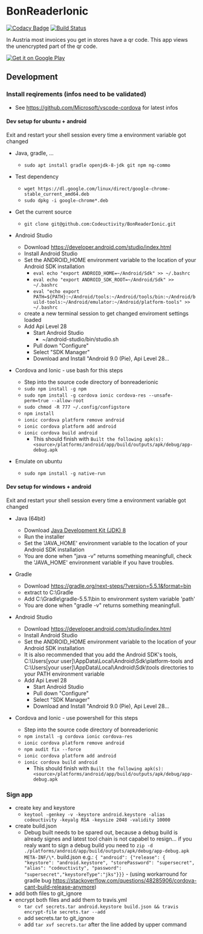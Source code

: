 # BonReaderIonic

[![Codacy Badge](https://api.codacy.com/project/badge/Grade/0c944d0993834feeb525db79ce0893cd)](https://app.codacy.com/app/stesee/BonReaderIonic?utm_source=github.com&utm_medium=referral&utm_content=Codeuctivity/BonReaderIonic&utm_campaign=Badge_Grade_Settings) [![Build Status](https://travis-ci.org/Codeuctivity/BonReaderIonic.svg?branch=master)](https://travis-ci.org/Codeuctivity/BonReaderIonic)

In Austria most invoices you get in stores have a qr code. This app views the unencrypted part of the qr code.

[![Get it on Google Play](https://play.google.com/intl/en_us/badges/images/generic/en_badge_web_generic.png)](https://play.google.com/store/apps/details?id=biz.seeland.bonreader&pcampaignid=MKT-Other-global-all-co-prtnr-py-PartBadge-Mar2515-1)

## Development

### Install reqirements (infos need to be validated)

* See https://github.com/Microsoft/vscode-cordova for latest infos

#### Dev setup for ubuntu + android

Exit and restart your shell session every time a environment variable got changed

* Java, gradle, ...
  * `sudo apt install gradle openjdk-8-jdk git npm ng-commo`

* Test dependency
  * `wget https://dl.google.com/linux/direct/google-chrome-stable_current_amd64.deb`
  * `sudo dpkg -i google-chrome*.deb`

* Get the current source
  * `git clone git@github.com:Codeuctivity/BonReaderIonic.git`

* Android Studio
  * Download <https://developer.android.com/studio/index.html>
  * Install Android Studio
  * Set the ANDROID_HOME environment variable to the location of your Android SDK installation 
    * `eval echo "export ANDROID_HOME=~/Android/Sdk" >> ~/.bashrc` 
    * `eval echo "export ANDROID_SDK_ROOT=~/Android/Sdk" >> ~/.bashrc` 
    * `eval "echo export PATH=${PATH}:~/Android/tools:~/Android/tools/bin:~/Android/build-tools:~/Android/emulator:~/Android/platform-tools" >> ~/.bashrc`
  * create a new terminal session to get changed enviroment settings loaded
  * Add Api Level 28
    * Start Android Studio
        * ~/android-studio/bin/studio.sh 
    * Pull down "Configure"
    * Select "SDK Manager"
    * Download and Install "Android 9.0 (Pie), Api Level 28...

* Cordova and Ionic - use bash for this steps
  * Step into the source code directory of bonreaderionic
  * `sudo npm install -g npm`
  * `sudo npm install -g cordova ionic cordova-res --unsafe-perm=true --allow-root`
  * `sudo chmod -R 777 ~/.config/configstore`
  * `npm install`
  * `ionic cordova platform remove android`
  * `ionic cordova platform add android`
  * `ionic cordova build android`
    * This should finish with `Built the following apk(s): <source>/platforms/android/app/build/outputs/apk/debug/app-debug.apk`

* Emulate on ubuntu
  * `sudo npm install -g native-run`

#### Dev setup for windows + android

Exit and restart your shell session every time a environment variable got changed

* Java (64bit)
  * Download [Java Development Kit (JDK) 8](https://www.oracle.com/technetwork/java/javase/downloads/jdk8-downloads-2133151.html)
  * Run the installer
  * Set the 'JAVA_HOME' environment variable to the location of your Android SDK installation
  * You are done when "java -v" returns something meaningfull, check the 'JAVA_HOME' environment variable if you have troubles.

* Gradle
  * Download <https://gradle.org/next-steps/?version=5.5.1&format=bin>
  * extract to C:\Gradle
  * Add C:\Gradle\gradle-5.5.1\bin to environment system variable 'path'
  * You are done when "gradle -v" returns something meaningfull.

* Android Studio
  * Download <https://developer.android.com/studio/index.html>
  * Install Android Studio
  * Set the ANDROID_HOME environment variable to the location of your Android SDK installation
  * It is also recommended that you add the Android SDK's tools, C:\Users\[your user]\AppData\Local\Android\Sdk\platform-tools and C:\Users\[your user]\AppData\Local\Android\Sdk\tools directories to your PATH environment variable
  * Add Api Level 28
    * Start Android Studio
    * Pull down "Configure"
    * Select "SDK Manager"
    * Download and Install "Android 9.0 (Pie), Api Level 28...

* Cordova and Ionic - use powershell for this steps
  * Step into the source code directory of bonreaderionic
  * `npm install -g cordova ionic cordova-res`
  * `ionic cordova platform remove android`
  * `npm audit fix --force`
  * `ionic cordova platform add android`
  * `ionic cordova build android`
    * This should finish with `Built the following apk(s): <source>/platforms/android/app/build/outputs/apk/debug/app-debug.apk`

### Sign app

* create key and keystore
  * `keytool -genkey -v -keystore android.keystore -alias codeuctivity -keyalg RSA -keysize 2048 -validity 10000`
* create build.json
  * Debug built needs to be spared out, because a debug build is already signes and latest tool chain is not capabel to resign... if you realy want to sign a debug build you need to `zip -d ./platforms/android/app/build/outputs/apk/debug/app-debug.apk META-INF/\*`. build.json e.g.: `{ "android": {"release": {  "keystore": "android.keystore", "storePassword": "supersecret", "alias": "codeuctivity", "password": "supersecret","keystoreType":"jks"}}}` - (using workarround for gradle bug <https://stackoverflow.com/questions/48285906/cordova-cant-build-release-anymore>)
* add both files to git_ignore
* encrypt both files and add them to travis.yml
  * `tar cvf secrets.tar android.keystore build.json && travis encrypt-file secrets.tar --add`
  * add secrets.tar to git_ignore
  * add `tar xvf secrets.tar` after the line added by upper command
